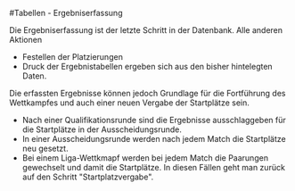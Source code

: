 #Tabellen - Ergebniserfassung

Die Ergebniserfassung ist der letzte Schritt in der Datenbank. Alle anderen Aktionen 
* Festellen der Platzierungen
* Druck der Ergebnistabellen 
ergeben sich aus den bisher hintelegten Daten.

Die erfassten Ergebnisse können jedoch Grundlage für die Fortführung des Wettkampfes und auch einer neuen Vergabe der Startplätze sein. 
* Nach einer Qualifikationsrunde sind die Ergebnisse ausschlaggeben für die Startplätze in der Ausscheidungsrunde.
* In einer Ausscheidungsrunde werden nach jedem Match die Startplätze neu gesetzt.
* Bei einem Liga-Wettkmapf werden bei jedem Match die Paarungen gewechselt und damit die Startplätze.
In diesen Fällen geht man zurück auf den Schritt "Startplatzvergabe".

